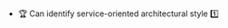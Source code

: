 * <span id="outcome-explain">:trophy: Can identify service-oriented architectural style :one:</span>
